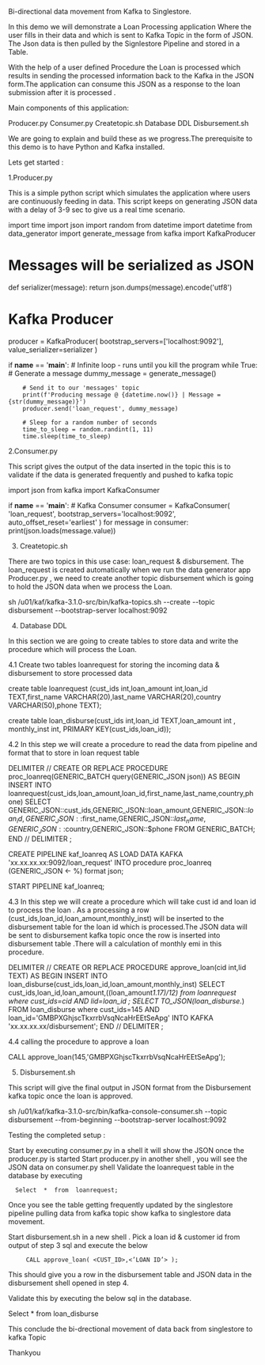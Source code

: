 Bi-directional data movement from Kafka to Singlestore.


In this demo we will demonstrate a Loan Processing application Where the user fills in their data and which is sent to Kafka Topic in the form of JSON. The Json data is then pulled by the Signlestore Pipeline and stored in a Table.

With the help of a user defined Procedure the Loan is processed which results in sending the processed information back to the Kafka in the JSON form.The application can consume this JSON as a response to the loan submission after it is processed . 




Main components of this application:

Producer.py
Consumer.py
Createtopic.sh 
Database DDL
Disbursement.sh

We are going to explain and build these as we progress.The prerequisite to  this demo is to have Python and Kafka installed.

Lets get started :

1.Producer.py

This is a simple python script which simulates the application where users are continuously feeding in data. This script keeps on generating JSON data with a delay of 3-9 sec to give us a real time scenario.


import time 
import json 
import random 
from datetime import datetime
from data_generator import generate_message
from kafka import KafkaProducer

# Messages will be serialized as JSON 
def serializer(message):
    return json.dumps(message).encode('utf8')

# Kafka Producer
producer = KafkaProducer(
    bootstrap_servers=['localhost:9092'],
    value_serializer=serializer
)

if __name__ == '__main__':
    # Infinite loop - runs until you kill the program
    while True:
        # Generate a message
        dummy_message = generate_message()
        
        # Send it to our 'messages' topic
        print(f'Producing message @ {datetime.now()} | Message = {str(dummy_message)}')
        producer.send('loan_request', dummy_message)
        
        # Sleep for a random number of seconds
        time_to_sleep = random.randint(1, 11)
        time.sleep(time_to_sleep)






2.Consumer.py

This script gives the output of the data inserted in the topic this is to validate if the data is generated frequently and pushed to kafka topic


import json 
from kafka import KafkaConsumer

if __name__ == '__main__':
    # Kafka Consumer 
    consumer = KafkaConsumer(
        'loan_request',
        bootstrap_servers='localhost:9092',
        auto_offset_reset='earliest'
    )
    for message in consumer:
        print(json.loads(message.value))









3. Createtopic.sh

There are two topics in this use case: loan_request & disbursement. The loan_request is created automatically when we run the data generator app Producer.py , we need to create another topic disbursement which is going to hold the JSON data when we process the Loan.


sh /u01/kaf/kafka-3.1.0-src/bin/kafka-topics.sh --create --topic disbursement  --bootstrap-server localhost:9092





4. Database DDL

In this section we are going to create tables to store data and write the procedure which will process the Loan.

4.1 Create two tables loanrequest for storing the incoming data & disbursement to store processed data  


create table loanrequest (cust_ids int,loan_amount int,loan_id TEXT,first_name VARCHAR(20),last_name VARCHAR(20),country VARCHAR(50),phone TEXT);


create table loan_disburse(cust_ids int,loan_id TEXT,loan_amount int , monthly_inst int, PRIMARY KEY(cust_ids,loan_id));




4.2 In this step we will create a procedure to read the data from pipeline and format that to store in loan request table 

DELIMITER //
CREATE OR REPLACE PROCEDURE proc_loanreq(GENERIC_BATCH query(GENERIC_JSON json)) AS
BEGIN
INSERT INTO loanrequest(cust_ids,loan_amount,loan_id,first_name,last_name,country,phone)
SELECT GENERIC_JSON::cust_ids,GENERIC_JSON::loan_amount,GENERIC_JSON::$loan_id,GENERIC_JSON::$first_name,GENERIC_JSON::$last_name,GENERIC_JSON::$country,GENERIC_JSON::$phone
FROM GENERIC_BATCH;
END //
DELIMITER ;


CREATE PIPELINE kaf_loanreq
AS LOAD DATA KAFKA 'xx.xx.xx.xx:9092/loan_request'
INTO procedure proc_loanreq (GENERIC_JSON <- %) format json;

START PIPELINE kaf_loanreq;




4.3 In this step we will create a procedure which will take cust id and loan id to process the loan . As a processing a row (cust_ids,loan_id,loan_amount,monthly_inst) will be inserted to the disbursement table for the loan id which is processed.The JSON data will be sent to disbursement kafka topic once the row is inserted into disbursement table .There will a calculation of monthly emi in this procedure.

DELIMITER //
CREATE OR REPLACE PROCEDURE approve_loan(cid int,lid TEXT) AS
BEGIN
INSERT INTO loan_disburse(cust_ids,loan_id,loan_amount,monthly_inst) 
SELECT cust_ids,loan_id,loan_amount,((loan_amount*1.17)/12) from loanrequest where cust_ids=cid AND lid=loan_id  ;
SELECT TO_JSON(loan_disburse.*) FROM loan_disburse where cust_ids=145 AND loan_id='GMBPXGhjscTkxrrbVsqNcaHrEEtSeApg' 
INTO KAFKA 'xx.xx.xx.xx/disbursement';
END //
DELIMITER ;

4.4 calling the procedure to approve a loan


CALL approve_loan(145,'GMBPXGhjscTkxrrbVsqNcaHrEEtSeApg');




5. Disbursement.sh

This script will give the final output in JSON format from the Disbursement kafka topic once the loan is approved.


sh /u01/kaf/kafka-3.1.0-src/bin/kafka-console-consumer.sh --topic disbursement --from-beginning --bootstrap-server localhost:9092





Testing the completed setup :


Start  by executing consumer.py in a shell it will show the JSON once the producer.py is started
Start producer.py in another shell , you will see the JSON data on consumer.py shell 
Validate the loanrequest table in the database by executing 
     

      Select  *  from  loanrequest;

Once you see the table getting frequently updated by the singlestore pipeline pulling data from kafka topic show kafka to singlestore data movement.

Start disbursement.sh in a new shell .
Pick a loan id & customer id from output of step 3 sql and execute the below
  

         CALL approve_loan( <CUST_ID>,<’LOAN ID’> );

This should give you a row in the disbursement table and JSON data in the disbursement shell opened in step 4.

Validate this by executing the below sql in the database.


Select  *  from loan_disburse


This conclude the bi-drectional movement of data back from singlestore to kafka Topic


Thankyou
